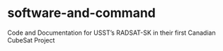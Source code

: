 # software-and-command
Code and Documentation for USST’s RADSAT-SK in their first Canadian CubeSat Project
